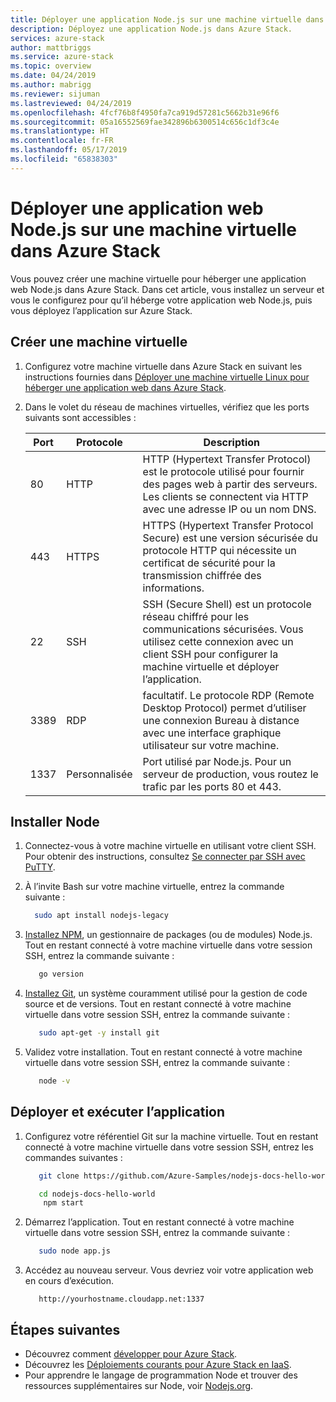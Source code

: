 ```yaml
---
title: Déployer une application Node.js sur une machine virtuelle dans Azure Stack | Microsoft Docs
description: Déployez une application Node.js dans Azure Stack.
services: azure-stack
author: mattbriggs
ms.service: azure-stack
ms.topic: overview
ms.date: 04/24/2019
ms.author: mabrigg
ms.reviewer: sijuman
ms.lastreviewed: 04/24/2019
ms.openlocfilehash: 4fcf76b8f4950fa7ca919d57281c5662b31e96f6
ms.sourcegitcommit: 05a16552569fae342896b6300514c656c1df3c4e
ms.translationtype: HT
ms.contentlocale: fr-FR
ms.lasthandoff: 05/17/2019
ms.locfileid: "65838303"
---
```

# <a name="deploy-a-nodejs-web-app-to-a-vm-in-azure-stack"></a>Déployer une application web Node.js sur une machine virtuelle dans Azure Stack

Vous pouvez créer une machine virtuelle pour héberger une application web Node.js dans Azure Stack. Dans cet article, vous installez un serveur et vous le configurez pour qu’il héberge votre application web Node.js, puis vous déployez l’application sur Azure Stack.

## <a name="create-a-vm"></a>Créer une machine virtuelle

1. Configurez votre machine virtuelle dans Azure Stack en suivant les instructions fournies dans [Déployer une machine virtuelle Linux pour héberger une application web dans Azure Stack](azure-stack-dev-start-howto-deploy-linux.md).

2. Dans le volet du réseau de machines virtuelles, vérifiez que les ports suivants sont accessibles :

    | Port | Protocole | Description |
    | --- | --- | --- |
    | 80 | HTTP | HTTP (Hypertext Transfer Protocol) est le protocole utilisé pour fournir des pages web à partir des serveurs. Les clients se connectent via HTTP avec une adresse IP ou un nom DNS. |
    | 443 | HTTPS | HTTPS (Hypertext Transfer Protocol Secure) est une version sécurisée du protocole HTTP qui nécessite un certificat de sécurité pour la transmission chiffrée des informations. |
    | 22 | SSH | SSH (Secure Shell) est un protocole réseau chiffré pour les communications sécurisées. Vous utilisez cette connexion avec un client SSH pour configurer la machine virtuelle et déployer l’application. |
    | 3389 | RDP | facultatif. Le protocole RDP (Remote Desktop Protocol) permet d’utiliser une connexion Bureau à distance avec une interface graphique utilisateur sur votre machine.   |
    | 1337 | Personnalisée | Port utilisé par Node.js. Pour un serveur de production, vous routez le trafic par les ports 80 et 443. |

## <a name="install-node"></a>Installer Node

1. Connectez-vous à votre machine virtuelle en utilisant votre client SSH. Pour obtenir des instructions, consultez [Se connecter par SSH avec PuTTY](azure-stack-dev-start-howto-ssh-public-key.md#connect-with-ssh-by-using-putty).

1. À l’invite Bash sur votre machine virtuelle, entrez la commande suivante :

    ```bash  
      sudo apt install nodejs-legacy
    ```

2. [Installez NPM](https://www.npmjs.com/), un gestionnaire de packages (ou de modules) Node.js. Tout en restant connecté à votre machine virtuelle dans votre session SSH, entrez la commande suivante :

    ```bash  
       go version
    ```

3. [Installez Git](https://git-scm.com), un système couramment utilisé pour la gestion de code source et de versions. Tout en restant connecté à votre machine virtuelle dans votre session SSH, entrez la commande suivante :

    ```bash  
       sudo apt-get -y install git
    ```

3. Validez votre installation. Tout en restant connecté à votre machine virtuelle dans votre session SSH, entrez la commande suivante :

    ```bash  
       node -v
    ```

## <a name="deploy-and-run-the-app"></a>Déployer et exécuter l’application

1. Configurez votre référentiel Git sur la machine virtuelle. Tout en restant connecté à votre machine virtuelle dans votre session SSH, entrez les commandes suivantes :

    ```bash  
       git clone https://github.com/Azure-Samples/nodejs-docs-hello-world.git
    
       cd nodejs-docs-hello-world
        npm start
    ```

2. Démarrez l’application. Tout en restant connecté à votre machine virtuelle dans votre session SSH, entrez la commande suivante :

    ```bash  
       sudo node app.js
    ```

3. Accédez au nouveau serveur. Vous devriez voir votre application web en cours d’exécution.

    ```HTTP  
       http://yourhostname.cloudapp.net:1337
    ```

## <a name="next-steps"></a>Étapes suivantes

- Découvrez comment [développer pour Azure Stack](azure-stack-dev-start.md).
- Découvrez les [Déploiements courants pour Azure Stack en IaaS](azure-stack-dev-start-deploy-app.md).
- Pour apprendre le langage de programmation Node et trouver des ressources supplémentaires sur Node, voir [Nodejs.org](https://nodejs.org).
